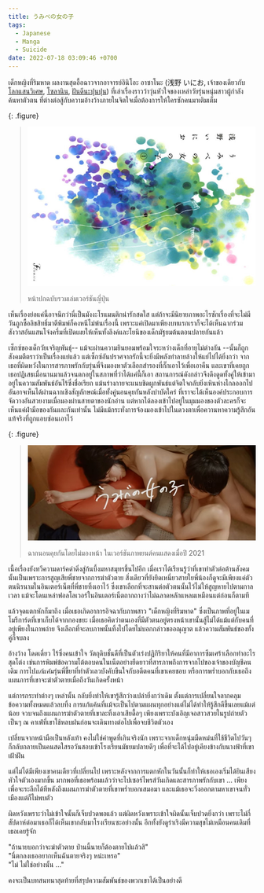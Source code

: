 ```yaml
---
title: うみべの女の子
tags:
  - Japanese
  - Manga
  - Suicide
date: 2022-07-18 03:09:46 +0700
---
```


เด็กหญิงที่ริมหาด ผลงานสุดอื้อฉาวจากอาจารย์อินิโอะ อาซาโนะ (浅野 いにお, เจ้าของเดียวกับ [โลกแสนวิเศษ][what a wonderful world!], [โซลานิน][solanin], [ฝันดีนะปุนปุน][goodnight punpun]) ที่เล่าเรื่องราวว้าวุ่นหัวใจของเหล่าวัยรุ่นหนุ่มสาวผู้กำลังค้นหาตัวตน ที่ต่างต่อสู้กับความอ้างว้างภายในจิตใจเมื่อต้องการให้ใครซักคนมาเติมเต็ม

{: .figure}
> ![](/images/cover/a-girl-by-the-shore-manga.jpg)
>
> หน้าปกฉบับรวมเล่มเวอร์ชันญี่ปุ่น

เห็นเรื่องย่อแค่นี้อาจนึกว่านี่เป็นมังงะโรแมนติกน่ารักสดใส แต่ถ้าจะมีนิยายภาพอะไรซักเรื่องที่จะไม่มีวันถูกซื้อลิขสิทธิ์มาตีพิมพ์ก็คงหนีไม่พ้นเรื่องนี้ เพราะแค่เปิดมาเพียงบทแรกเราก็จะได้เห็นฉากร่วมสังวาสอันแสนโจ๋งครึ่มที่เปิดเผยให้เห็นทั้งลึงค์และโยนีของเด็กมัฐยมต้นตอนปลายกันแล้ว

เซ็กซ์ของเด็กวัยเจริญพันธุ์-- แม้จะผ่านความยินยอมพร้อมใจระหว่างเด็กที่อายุไม่ต่างกัน --นั้นก็ถูกสังคมตีตราว่าเป็นเรื่องแย่แล้ว แต่เซ็กซ์อันปราศจากรักนี้จะยิ่งมีพลังทำลายล้างให้แย่ไปได้ยิ่งกว่า จากเธอที่ผิดหวังในการสารภาพรักกับรุ่นพี่จึงมองหาตัวเลือกสำรองที่กั๊กเอาไว้เพื่อเอาคืน และเขาที่เคยถูกเธอปฏิเสธเมื่อนานมาแล้วจนตกอยู่ในสภาพที่ว่าได้แค่นี้ก็เอา สถานการณ์ดังกล่าวจึงดึงดูดทั้งคู่ให้เข้ามาอยู่ในความสัมพันธ์อันไร้ซึ่งชื่อเรียก แม้นร่างกายจะแนบชิดผูกพันธ์แต่จิตใจกลับยิ่งเหินห่างไกลออกไป อันอาจเห็นได้ผ่านฉากเชิงสัญลักษณ์เมื่อทั้งคู่นอนคุยกันหลังบำบัดใคร่ ที่เราจะได้เห็นองค์ประกอบการจัดวางอันสวยงามเมื่อมองผ่านสายตาของนักอ่าน แต่หากได้ลองเข้าไปอยู่ในมุมมองของตัวละครก็จะเห็นแค่ฝ่ามือของกันและกันเท่านั้น ไม่มีแม้กระทั่งการจ้องมองเข้าไปในดวงตาเพื่อควานหาความรู้สึกอันแท้จริงที่ถูกแอบซ่อนเอาไว้

{: .figure}
> ![](/images/cover/a-girl-by-the-shore-movie.jpg)
>
> ฉากนอนคุยกันโดยไม่มองหน้า ในเวอร์ชันภาพยนต์คนแสดงเมื่อปี 2021

เนื้อเรื่องยังทวีความดาร์คดำดิ่งสู่ก้นบึ้งมหาสมุทรขึ้นไปอีก เมื่อเราได้เรียนรู้ว่าที่เขาทำตัวต่อต้านสังคมนั้นเป็นเพราะการสูญเสียพี่ชายจากการฆ่าตัวตาย สิ่งเดียวที่ยังยึดเหนี่ยวสายใยพี่น้องก็ดูจะมีเพียงแค่ตัวตนนิรนามในอินเตอร์เน็ตที่พี่ชายทิ้งเอาไว้ ซึ่งเขาเลือกที่จะสานต่อตัวตนนั้นไว้ไม่ให้สูญหายไปตามกาลเวลา แม้จะโดนเหล่าฟอลโลเวอร์ในอินเตอร์เน็ตถากถางว่าไม่ฉลาดหลักแหลมเหมือนแต่ก่อนก็ตามที

แล้วจุดแตกหักก็มาถึง เมื่อเธอเกิดอาการอิจฉากับภาพสาว "เด็กหญิงที่ริมหาด" ซึ่งเป็นภาพที่อยู่ในเมโมรีการ์ดที่เขาเก็บได้จากกองขยะ เมื่อเธอคิดว่าตนเองที่มีตัวตนอยู่ตรงหน้าเขานั้นสู้ไม่ได้แม้แต่กับคนที่อยู่เพียงในภาพถ่าย จึงเลือกที่จะลบภาพนั้นทิ้งไปโดยไม่บอกกล่าวขออณุญาต แล้วความสัมพันธ์ของทั้งคู่ก็จบลง

อ้างว้าง โดดเดี่ยว ไร้ซึ่งคนเข้าใจ วัตถุดิบชั้นดีที่เป็นตัวเร่งปฏิกิริยาให้คนที่มีอาการซึมเศร้าเลือกทำอะไรสุดโต่ง เช่นการพิมพ์ข้อความโต้ตอบคนในเน็ตอย่างยืดยาวที่สารภาพถึงการจากไปของเจ้าของบัญชีคนเดิม การไป*แก้แค้น*รุ่นพี่ขี้ยาที่ทำตัวเลวบังคับขืนใจกับอดีตคนที่เขาเคยชอบ หรือการพร่ำบอกกับเธอถึงแผนการที่เขาจะฆ่าตัวตายเมื่อถึงวันเกิดครั้งหน้า

แต่การกระทำต่างๆ เหล่านั้น กลับยิ่งทำให้เขารู้สึกว่างเปล่ายิ่งกว่าเดิม ตั้งแต่การเปลี่ยนใจลากคลุมข้อความทั้งหมดแล้วลบทิ้ง การแก้แค้นที่แม้จะเป็นไปตามแผนทุกอย่างแต่ไม่ได้ทำให้รู้สึกดีขึ้นเลยแม้แต่น้อย จวบจนถึงแผนการฆ่าตัวตายที่เขาละทิ้งเอาเสียดื้อๆ เพียงเพราะบังเอิญเจอสาวสวยในรูปถ่ายตัวเป็นๆ ณ คาเฟ่ที่เขาใช้หลบฝนก่อนจะเดินทางต่อไปเพื่อจบชีวิตตัวเอง

เปลี่ยนจากหน้ามือเป็นหลังเท้า คงไม่ใช่คำพูดที่เกินจริงนัก เพราะจากเด็กหนุ่มมืดหม่นที่ใช้ชีวิตไปวันๆ ก็กลับกลายเป็นคนสดใสรอวันสอบเข้าโรงเรียนมัธยมปลายดีๆ เพื่อที่จะได้ไปอยู่เคียงข้างกับนางฟ้าที่เขาเฝ้าฝัน

แต่ไม่ได้มีเพียงเขาคนเดียวที่เปลี่ยนไป เพราะหลังจากการแตกหักในวันนั้นก็ทำให้เธอเองเริ่มได้ยินเสียงหัวใจตัวเองมากขึ้น มากพอที่เธอพร้อมแล้วว่าจะไปเซอร์ไพรส์วันเกิดและสารภาพรักกับเขา ... เพียงเพื่อจะระลึกได้ทีหลังถึงแผนการฆ่าตัวตายที่เขาพร่ำบอกเสมอมา และแม้เธอจะวิ่งออกตามหาเขาจนทั่วเมืองแต่ก็ไม่พบตัว

ผิดหวังเพราะว่าไม่เข้าใจนั้นก็เจ็บปวดพอแล้ว แต่ผิดหวังเพราะเข้าใจผิดนั้นเจ็บปวดยิ่งกว่า เพราะไม่กี่สัปดาห์ต่อมาเธอก็ได้เห็นเขากลับมาโรงเรียนซะอย่างนั้น อีกทั้งยังดูร่าเริงมีความสุขไม่เหมือนคนเดิมที่เธอเคยรู้จัก

"ถ้านายบอกว่าจะฆ่าตัวตาย ป่านนี้นายก็ต้องตายไปแล้วสิ"  
"นี่ตกลงเธออยากเห็นฉันตายจริงๆ หน่ะเหรอ"  
"ไม่ ไม่ใช่อย่างนั้น ..."

คงจะเป็นบทสนทนาสุดท้ายที่สรุปความสัมพันธ์ของพวกเขาได้เป็นอย่างดี



[inio asano]: //en.wikipedia.org/wiki/Inio_Asano
[what a wonderful world!]: //en.wikipedia.org/wiki/What_a_Wonderful_World!
[solanin]: //en.wikipedia.org/wiki/Solanin
[goodnight punpun]: //en.wikipedia.org/wiki/Goodnight_Punpun
